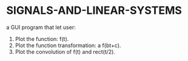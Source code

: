 # SIGNALS-AND-LINEAR-SYSTEMS

a GUI program that let user:
1. Plot the function: f(t).
2. Plot the function transformation: a f(bt+c).
3. Plot the convolution of f(t) and rect(t/2).
